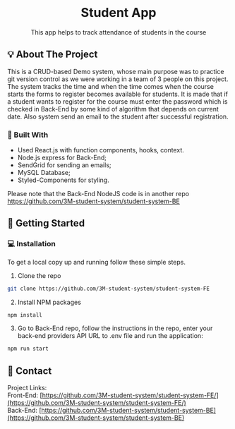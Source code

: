 <br />
<p align="center">
 
  <h1 align="center">Student App</h1>

  <p align="center">
    This app helps to track attendance of students in the course
</p>

<!-- ABOUT THE PROJECT -->

## :bulb: About The Project

 This is a CRUD-based Demo system, whose main purpose was to practice git version control as we were working in a team of 3 people on this project. The system tracks the time and when the time comes when the course starts the forms to register becomes available for students. It is made that if a student wants to register for the course must enter the password which is checked in Back-End by some kind of algorithm that depends on current date. Also system send an email to the student after successful registration.
 
### :hammer: Built With

- Used React.js with function components, hooks, context.
- Node.js express for Back-End;
- SendGrid for sending an emails;
- MySQL Database;
- Styled-Components for styling.

Please note that the Back-End NodeJS code is in another repo https://github.com/3M-student-system/student-system-BE


<!-- GETTING STARTED -->

## :paperclip: Getting Started

### :computer: Installation

To get a local copy up and running follow these simple steps.

1. Clone the repo

```sh
git clone https://github.com/3M-student-system/student-system-FE
```

2. Install NPM packages

```sh
npm install
```

3. Go to Back-End repo, follow the instructions in the repo, enter your back-end providers API URL to .env file and run the application:

```sh
npm run start
```



## :email: Contact

Project Links:<br />
Front-End: [https://github.com/3M-student-system/student-system-FE/](https://github.com/3M-student-system/student-system-FE/) <br />
Back-End: [https://github.com/3M-student-system/student-system-BE](https://github.com/3M-student-system/student-system-BE)
